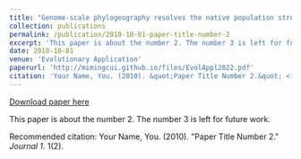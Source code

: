 ```yaml
---
title: "Genome-scale phylogeography resolves the native population structure of the Asian longhorned beetle, Anoplophora glabripennis (Motschulsky)"
collection: publications
permalink: /publication/2010-10-01-paper-title-number-2
excerpt: 'This paper is about the number 2. The number 3 is left for future work.'
date: 2010-10-01
venue: 'Evolutionary Application'
paperurl: 'http://mimingcui.github.io/files/EvolAppl2022.pdf'
citation: 'Your Name, You. (2010). &quot;Paper Title Number 2.&quot; <i>Journal 1</i>. 1(2).'
---
```


<a href='http://mimingcui.github.io/files/EvolAppl2022.pdf'>Download paper here</a>

This paper is about the number 2. The number 3 is left for future work.

Recommended citation: Your Name, You. (2010). "Paper Title Number 2." <i>Journal 1</i>. 1(2).